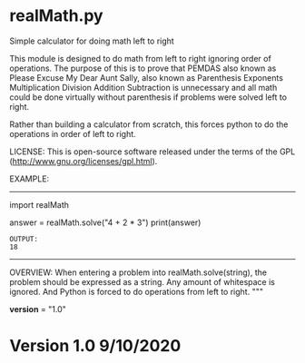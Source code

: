 # realMath.py

Simple calculator for doing math left to right

This module is designed to do math from left to right ignoring order
of operations. The purpose of this is to prove that PEMDAS also known
as Please Excuse My Dear Aunt Sally, also known as Parenthesis
Exponents Multiplication Division Addition Subtraction is unnecessary
and all math could be done virtually without parenthesis if problems
were solved left to right.

Rather than building a calculator from scratch, this forces python to 
do the operations in order of left to right.

LICENSE: This is open-source software released under the terms of the
GPL (http://www.gnu.org/licenses/gpl.html).

EXAMPLE:

--------------------------------------------------------------------
import realMath

answer = realMath.solve("4 + 2 * 3")
print(answer)

    OUTPUT:
    18
--------------------------------------------------------------------

OVERVIEW:
When entering a problem into realMath.solve(string), the problem should
be expressed as a string. Any amount of whitespace is ignored. And Python
is forced to do operations from left to right.
"""

__version__ = "1.0"

# Version 1.0 9/10/2020
